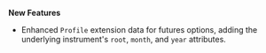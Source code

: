 **New Features**

* Enhanced `Profile` extension data for futures options, adding the underlying instrument's `root`, `month`, and `year` attributes.